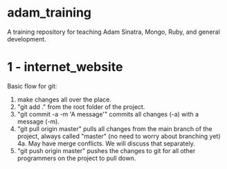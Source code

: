 adam_training
=============

A training repository for teaching Adam Sinatra, Mongo, Ruby, and general development.

1 - internet_website
====================

Basic flow for git:

1. make changes all over the place. 
2. "git add ." from the root folder of the project.
3. "git commit -a -m 'A message'" commits all changes (-a) with a message (-m).
4. "git pull origin master" pulls all changes from the main branch of the project, always called "master" (no need to worry about branching yet)
4a. May have merge conflicts. We will discuss that separately.
5. "git push origin master" pushes the changes to git for all other programmers on the project to pull down.
